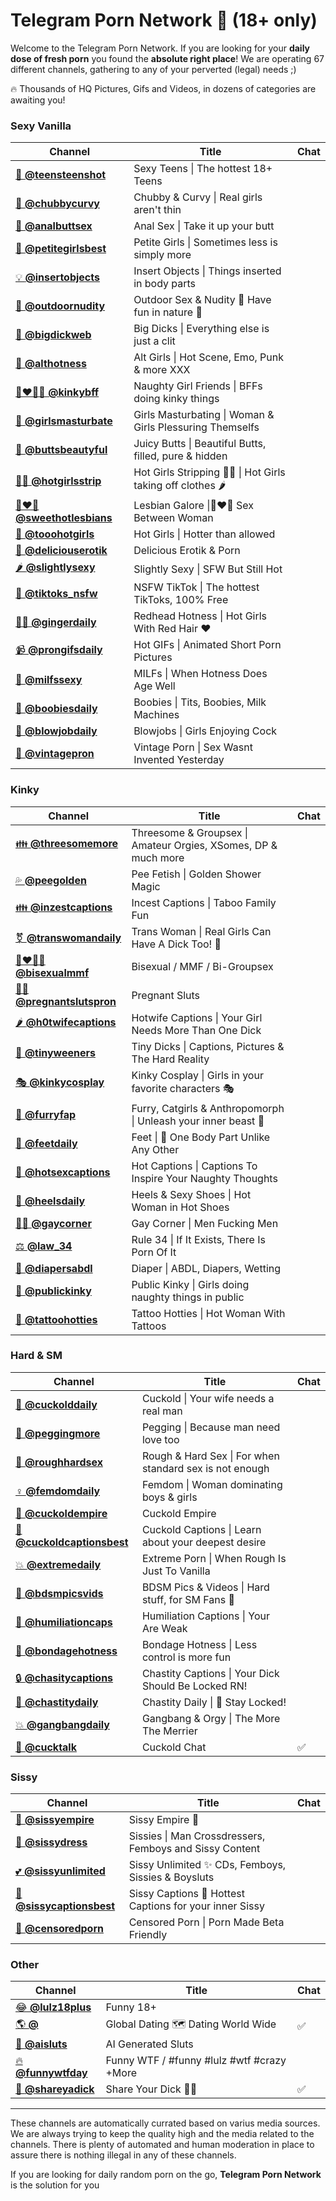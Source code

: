 # Telegram Porn Network 🔞 (18+ only)

Welcome to the Telegram Porn Network. If you are looking for your **daily dose of fresh porn** you found the **absolute right place**!
We are operating 67 different channels, gathering to any of your perverted (legal) needs ;)

🔥 Thousands of HQ Pictures, Gifs and Videos, in dozens of categories are awaiting you!



### Sexy Vanilla
| Channel | Title | Chat |
| --- | --- | --- |
| [👧  **@teensteenshot**](https://t.me/teensteenshot) | Sexy Teens \| The hottest 18+ Teens |  |
| [🍐  **@chubbycurvy**](https://t.me/chubbycurvy) | Chubby & Curvy \| Real girls aren't thin |  |
| [🍑  **@analbuttsex**](https://t.me/analbuttsex) | Anal Sex \| Take it up your butt |  |
| [🍓  **@petitegirlsbest**](https://t.me/petitegirlsbest) | Petite Girls \| Sometimes less is simply more |  |
| [💡  **@insertobjects**](https://t.me/insertobjects) | Insert Objects \| Things inserted in body parts |  |
| [🌲  **@outdoornudity**](https://t.me/outdoornudity) | Outdoor Sex & Nudity 🌳 Have fun in nature 🌲 |  |
| [🍆  **@bigdickweb**](https://t.me/bigdickweb) | Big Dicks \| Everything else is just a clit |  |
| [🖤  **@althotness**](https://t.me/althotness) | Alt Girls \| Hot Scene, Emo, Punk & more XXX |  |
| [👩‍❤️‍💋‍👩  **@kinkybff**](https://t.me/kinkybff) | Naughty Girl Friends \| BFFs doing kinky things |  |
| [🌸  **@girlsmasturbate**](https://t.me/girlsmasturbate) | Girls Masturbating \| Woman & Girls Plessuring Themselfs |  |
| [🍑  **@buttsbeautyful**](https://t.me/buttsbeautyful) | Juicy Butts \| Beautiful Butts, filled, pure & hidden |  |
| [👯‍♀️  **@hotgirlsstrip**](https://t.me/hotgirlsstrip) | Hot Girls Stripping 👯‍♀️ \| Hot Girls taking off clothes 🌶 |  |
| [👩‍❤️‍👩  **@sweethotlesbians**](https://t.me/sweethotlesbians) | Lesbian Galore \|👩‍❤️‍👩 Sex Between Woman |  |
| [👸  **@tooohotgirls**](https://t.me/tooohotgirls) | Hot Girls \| Hotter than allowed |  |
| [🤩  **@deliciouserotik**](https://t.me/deliciouserotik) | Delicious Erotik & Porn |  |
| [🌶️  **@slightlysexy**](https://t.me/slightlysexy) | Slightly Sexy \| SFW But Still Hot |  |
| [🎵  **@tiktoks_nsfw**](https://t.me/tiktoks_nsfw) | NSFW TikTok \| The hottest TikToks, 100% Free |  |
| [👩‍🦰  **@gingerdaily**](https://t.me/gingerdaily) | Redhead Hotness \| Hot Girls With Red Hair ♥️ |  |
| [📹  **@prongifsdaily**](https://t.me/prongifsdaily) | Hot GIFs \| Animated Short Porn Pictures |  |
| [💜  **@milfssexy**](https://t.me/milfssexy) | MILFs \| When Hotness Does Age Well |  |
| [🍑  **@boobiesdaily**](https://t.me/boobiesdaily) | Boobies \| Tits, Boobies, Milk Machines |  |
| [👅  **@blowjobdaily**](https://t.me/blowjobdaily) | Blowjobs \| Girls Enjoying Cock |  |
| [🤎  **@vintagepron**](https://t.me/vintagepron) | Vintage Porn \| Sex Wasnt Invented Yesterday |  |

### Kinky
| Channel | Title | Chat |
| --- | --- | --- |
| [👪  **@threesomemore**](https://t.me/threesomemore) | Threesome & Groupsex \| Amateur Orgies, XSomes, DP & much more |  |
| [💦  **@peegolden**](https://t.me/peegolden) | Pee Fetish \| Golden Shower Magic |  |
| [👪  **@inzestcaptions**](https://t.me/inzestcaptions) | Incest Captions \| Taboo Family Fun |  |
| [⚧️  **@transwomandaily**](https://t.me/transwomandaily) | Trans Woman \| Real Girls Can Have A Dick Too! 🍆 |  |
| [👨‍❤️‍💋‍👨  **@bisexualmmf**](https://t.me/bisexualmmf) | Bisexual / MMF / Bi-Groupsex |  |
| [🤰🏼  **@pregnantslutspron**](https://t.me/pregnantslutspron) | Pregnant Sluts |  |
| [🌶️  **@h0twifecaptions**](https://t.me/h0twifecaptions) | Hotwife Captions \| Your Girl Needs More Than One Dick |  |
| [🥜  **@tinyweeners**](https://t.me/tinyweeners) | Tiny Dicks \| Captions, Pictures & The Hard Reality |  |
| [🎭  **@kinkycosplay**](https://t.me/kinkycosplay) | Kinky Cosplay \| Girls in your favorite characters 🎭 |  |
| [🐾  **@furryfap**](https://t.me/furryfap) | Furry, Catgirls & Anthropomorph \| Unleash your inner beast 🐺 |  |
| [👣  **@feetdaily**](https://t.me/feetdaily) | Feet \| 👣 One Body Part Unlike Any Other |  |
| [📝  **@hotsexcaptions**](https://t.me/hotsexcaptions) | Hot Captions \| Captions To Inspire Your Naughty Thoughts |  |
| [👠  **@heelsdaily**](https://t.me/heelsdaily) | Heels & Sexy Shoes \| Hot Woman in Hot Shoes |  |
| [🏳️‍🌈  **@gaycorner**](https://t.me/gaycorner) | Gay Corner \| Men Fucking Men |  |
| [⚖️  **@law_34**](https://t.me/law_34) | Rule 34 \| If It Exists, There Is Porn Of It |  |
| [👶  **@diapersabdl**](https://t.me/diapersabdl) | Diaper \| ABDL, Diapers, Wetting |  |
| [📢  **@publickinky**](https://t.me/publickinky) | Public Kinky \| Girls doing naughty things in public |  |
| [🖤  **@tattoohotties**](https://t.me/tattoohotties) | Tattoo Hotties \| Hot Woman With Tattoos |  |

### Hard & SM
| Channel | Title | Chat |
| --- | --- | --- |
| [🐓  **@cuckolddaily**](https://t.me/cuckolddaily) | Cuckold \| Your wife needs a real man |  |
| [🥒  **@peggingmore**](https://t.me/peggingmore) | Pegging \| Because man need love too |  |
| [💪  **@roughhardsex**](https://t.me/roughhardsex) | Rough & Hard Sex \| For when standard sex is not enough |  |
| [♀️  **@femdomdaily**](https://t.me/femdomdaily) | Femdom \| Woman dominating boys & girls |  |
| [👸  **@cuckoldempire**](https://t.me/cuckoldempire) | Cuckold Empire |  |
| [🐣  **@cuckoldcaptionsbest**](https://t.me/cuckoldcaptionsbest) | Cuckold Captions \| Learn about your deepest desire |  |
| [💥  **@extremedaily**](https://t.me/extremedaily) | Extreme Porn \| When Rough Is Just To Vanilla |  |
| [🐶  **@bdsmpicsvids**](https://t.me/bdsmpicsvids) | BDSM Pics & Videos \| Hard stuff, for SM Fans 👊 |  |
| [🤣  **@humiliationcaps**](https://t.me/humiliationcaps) | Humiliation Captions \| Your Are Weak |  |
| [🥨  **@bondagehotness**](https://t.me/bondagehotness) | Bondage Hotness \| Less control is more fun |  |
| [🔒  **@chasitycaptions**](https://t.me/chasitycaptions) | Chastity Captions \| Your Dick Should Be Locked RN! |  |
| [🔐  **@chastitydaily**](https://t.me/chastitydaily) | Chastity Daily \| 🔐 Stay Locked! |  |
| [💥  **@gangbangdaily**](https://t.me/gangbangdaily) | Gangbang & Orgy \| The More The Merrier |  |
| [🐓  **@cucktalk**](https://t.me/cucktalk) | Cuckold Chat | ✅ |

### Sissy
| Channel | Title | Chat |
| --- | --- | --- |
| [🎀  **@sissyempire**](https://t.me/sissyempire) | Sissy Empire 🎀 |  |
| [👗  **@sissydress**](https://t.me/sissydress) | Sissies \| Man Crossdressers, Femboys and Sissy Content |  |
| [💕  **@sissyunlimited**](https://t.me/sissyunlimited) | Sissy Unlimited ✨ CDs, Femboys, Sissies & Boysluts |  |
| [👙  **@sissycaptionsbest**](https://t.me/sissycaptionsbest) | Sissy Captions 💋 Hottest Captions for your inner Sissy |  |
| [👀  **@censoredporn**](https://t.me/censoredporn) | Censored Porn \| Porn Made Beta Friendly |  |

### Other
| Channel | Title | Chat |
| --- | --- | --- |
| [😂  **@lulz18plus**](https://t.me/lulz18plus) | Funny 18+ |  |
| [🌎  **@**](https://t.me/) | Global Dating 🗺️ Dating World Wide | ✅ |
| [🤖  **@aisluts**](https://t.me/aisluts) | AI Generated Sluts |  |
| [🔥  **@funnywtfday**](https://t.me/funnywtfday) | Funny WTF / #funny #lulz #wtf #crazy +More |  |
| [🍆  **@shareyadick**](https://t.me/shareyadick) | Share Your Dick 🍆🔞 | ✅ |



---

These channels are automatically currated based on varius media sources. We are always trying to keep the quality high and the media
related to the channels. There is plenty of automated and human moderation in place to assure there is nothing illegal in any of these channels.

If you are looking for daily random porn on the go, **Telegram Porn Network** is the solution for you
